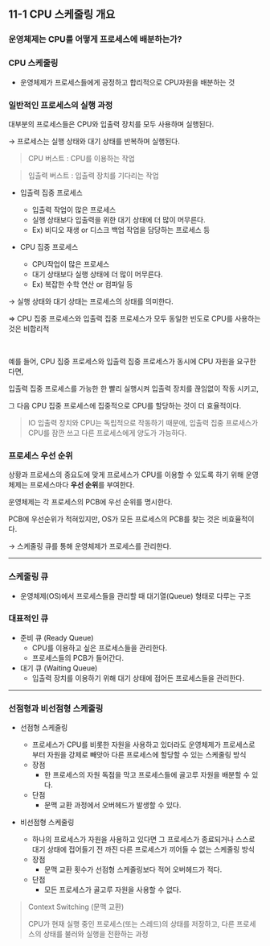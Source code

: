 ## 11-1 CPU 스케줄링 개요

### 운영체제는 CPU를 어떻게 프로세스에 배분하는가?


### CPU 스케줄링

- 운영체제가 프로세스들에게 공정하고 합리적으로 CPU자원을 배분하는 것

### 일반적인 프로세스의 실행 과정

대부분의 프로세스들은 CPU와 입출력 장치를 모두 사용하며 실행된다.

→ 프로세스는 실행 상태와 대기 상태를 반복하며 실행된다.

<aside>


> CPU 버스트 : CPU를 이용하는 작업

> 입출력 버스트 : 입출력 장치를 기다리는 작업


</aside>

- 입출력 집중 프로세스
    - 입출력 작업이 많은 프로세스
    - 실행 상태보다 입출력을 위한 대기 상태에 더 많이 머무른다.
    - Ex) 비디오 재생 or 디스크 백업 작업을 담당하는 프로세스 등

- CPU 집중 프로세스
    - CPU작업이 많은 프로세스
    - 대기 상태보다 실행 상태에 더 많이 머무른다.
    - Ex) 복잡한 수학 연산 or 컴파일 등

→ 실행 상태와 대기 상태는 프로세스의 상태를 의미한다.

⇒ CPU 집중 프로세스와 입출력 집중 프로세스가 모두 동일한 빈도로 CPU를 사용하는 것은 비합리적

<br>

예를 들어, CPU 집중 프로세스와 입출력 집중 프로세스가 동시에 CPU 자원을 요구한다면,

입출력 집중 프로세스를 가능한 한 빨리 실행시켜 입출력 장치를 끊임없이 작동 시키고,

그 다음 CPU 집중 프로세스에 집중적으로 CPU를 할당하는 것이 더 효율적이다.

> IO 입출력 장치와 CPU는 독립적으로 작동하기 때문에,
입출력 집중 프로세스가 CPU를 잠깐 쓰고 다른 프로세스에게 양도가 가능하다.

### 프로세스 우선 순위

상황과 프로세스의 중요도에 맞게 프로세스가 CPU를 이용할 수 있도록 하기 위해 운영체제는 프로세스마다 **우선 순위**를 부여한다.

운영체제는 각 프로세스의 PCB에 우선 순위를 명시한다.

PCB에 우선순위가 적혀있지만, OS가 모든 프로세스의 PCB를 찾는 것은 비효율적이다.

→ 스케줄링 큐를 통해 운영체제가 프로세스를 관리한다.

---

### 스케줄링 큐

- 운영체제(OS)에서 프로세스들을 관리할 때 대기열(Queue) 형태로 다루는 구조

### 대표적인 큐

- 준비 큐 (Ready Queue)
    - CPU를 이용하고 싶은 프로세스들을 관리한다.
    - 프로세스들의 PCB가 들어간다.
- 대기 큐 (Waiting Queue)
    - 입출력 장치를 이용하기 위해 대기 상태에 접어든 프로세스들을 관리한다.

---

### 선점형과 비선점형 스케줄링

- 선점형 스케줄링
    - 프로세스가 CPU를 비롯한 자원을 사용하고 있더라도 운영체제가 프로세스로부터 자원을 강제로 빼앗아 다른 프로세스에 할당할 수 있는 스케줄링 방식
    - 장점
        - 한 프로세스의 자원 독점을 막고 프로세스들에 골고루 자원을 배분할 수 있다.
    - 단점
        - 문맥 교환 과정에서 오버헤드가 발생할 수 있다.

- 비선점형 스케줄링
    - 하나의 프로세스가 자원을 사용하고 있다면 그 프로세스가 종료되거나 스스로 대기 상태에 접어들기 전 까진 다른 프로세스가 끼어들 수 없는 스케줄링 방식
    - 장점
        - 문맥 교환 횟수가 선점형 스케줄링보다 적어 오버헤드가 적다.
    - 단점
        - 모든 프로세스가 골고루 자원을 사용할 수 없다.

<aside>


> Context Switching (문맥 교환)
>
> CPU가 현재 실행 중인 프로세스(또는 스레드)의 상태를 저장하고, 다른 프로세스의 상태를 불러와 실행을 전환하는 과정

</aside>
